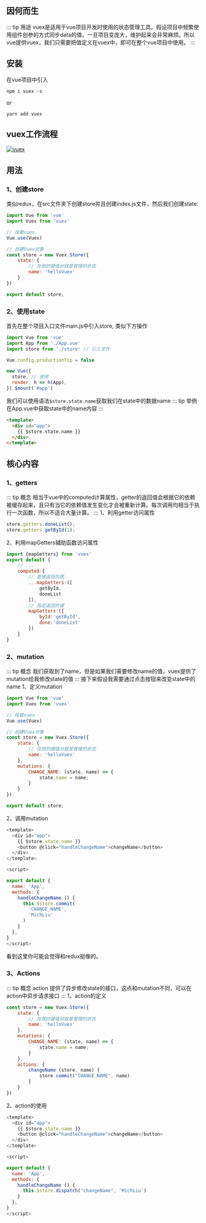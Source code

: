 ## 因何而生
::: tip 用途
vuex是适用于vue项目开发时使用的状态管理工具。假设项目中频繁使用组件创参的方式同步data的值，一旦项目变庞大，维护起来会非常麻烦。所以vue提供vuex，我们只需要把值定义在vuex中，即可在整个vue项目中使用。
:::

## 安装
在vue项目中引入
```
npm i vuex -s
```
or
```
yarn add vuex
```

## vuex工作流程
<a data-fancybox title="avatar" href="https://img-blog.csdnimg.cn/20200401135535109.png">![vuex](https://img-blog.csdnimg.cn/20200401135535109.png)</a>


## 用法
### 1、创建store
类似redux，在src文件夹下创建store并且创建index.js文件，然后我们创建state:
```javascript
import Vue from 'vue'
import Vuex from 'vuex'

// 挂载vuex
Vue.use(Vuex)

// 创建Vuex对象
const store = new Vuex.Store({
    state: {
        // 存放的键值对就是管理的状态
        name: 'helloVuex'
    }
})

export default store;
```

### 2、使用state
首先在整个项目入口文件main.js中引入store, 类似下方操作
``` javascript
import Vue from 'vue'
import App from './App.vue'
import store from './store' // 引入文件

Vue.config.productionTip = false

new Vue({
  store, // 使用
  render: h => h(App),
}).$mount('#app')

```
我们可以使用语法`$store.state.name`获取我们在state中的数据name
::: tip 举例
在App.vue中获取state中的name内容
:::
```html
<template>
  <div id="app">
    {{ $store.state.name }}
  </div>
</template>
```

## 核心内容
### 1、getters
::: tip 概念
相当于vue中的computed计算属性，getter的返回值会根据它的依赖被缓存起来，且只有当它的依赖值发生变化才会被重新计算。每次调用均相当于执行一次函数，所以不适合大量计算。
:::
1、利用getter访问属性
```javaScript
store.getters.doneList();
store.getters.getById(1);
```

2、利用mapGetters辅助函数访问属性
```javaScript
import {mapGetters} from 'vuex'
export default {
    // ...
    computed:{
        // 直接返回列表
        ...mapGetters:([
            getById,
            doneList
        ]),
        // 指定返回的键
        mapGetters:({
            byId:'getById',
            done:'doneList'
        })
    }
}
```

### 2、mutation
::: tip 概念
我们获取到了name，但是如果我们需要修改name的值，vuex提供了mutation给我修改state的值
:::
接下来假设我需要通过点击按钮来改变state中的name
1、定义mutation
```javascript
import Vue from 'vue'
import Vuex from 'vuex'

// 挂载vuex
Vue.use(Vuex)

// 创建Vuex对象
const store = new Vuex.Store({
    state: {
        // 存放的键值对就是管理的状态
        name: 'helloVuex'
    },
    mutations: {
        CHANGE_NAME: (state, name) => {
            state.name = name;
        }
    }
})

export default store;
```
2、调用mutation
```javascript
<template>
  <div id="app">
    {{ $store.state.name }}
    <button @click="handleChangeName">changeName</button>
  </div>
</template>

<script>

export default {
  name: 'App',
  methods: {
    handleChangeName () {
      this.$store.commit(
        'CHANGE_NAME', 
        'MichLiu'
      )
    }
  },
}
</script>
```
看到这里你可能会觉得和redux挺像的。
### 3、Actions
::: tip 概念
action 提供了异步修改state的接口，这点和mutation不同，可以在action中异步请求接口
:::
1、action的定义
```javaScript
const store = new Vuex.Store({
    state: {
        // 存放的键值对就是管理的状态
        name: 'helloVuex'
    },
    mutations: {
        CHANGE_NAME: (state, name) => {
            state.name = name;
        }
    },
    actions: {
        changeName (store, name) {
            store.commit("CHANGE_NAME", name)
        }
    }
})
```
2、action的使用
```javaScript
<template>
  <div id="app">
    {{ $store.state.name }}
    <button @click="handleChangeName">changeName</button>
  </div>
</template>

<script>

export default {
  name: 'App',
  methods: {
    handleChangeName () {
      this.$store.dispatch("changeName", 'MichLiu')
    }
  },
}
</script>
```